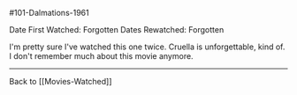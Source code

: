 #101-Dalmations-1961

Date First Watched:  Forgotten
Dates Rewatched:  Forgotten

I'm pretty sure I've watched this one twice.  Cruella is unforgettable, kind of.  I don't remember much about this movie anymore.

---
Back to [[Movies-Watched]]